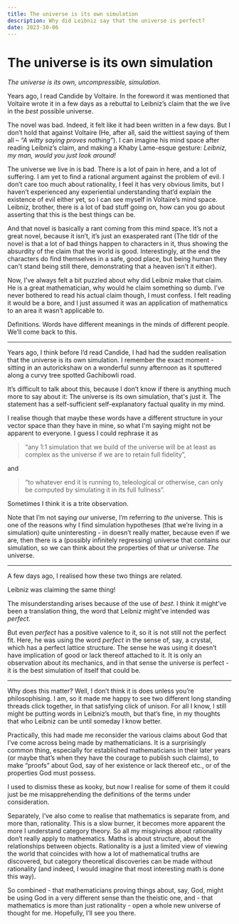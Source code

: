 ```yaml
---
title: The universe is its own simulation
description: Why did Leibniz say that the universe is perfect?
date: 2023-10-06
---
```


# The universe is its own simulation

<script setup>
import { onMounted } from "vue";
import { load } from "./js/univ-sketch.ts";

onMounted(load);
</script>

<style module>
.cparent {
    aspect-ratio: 2/1;
    min-height: 200px;
    border: 1px solid tomato;
    margin-block: 1rem;
}
</style>

<div id="canvas-parent" :class="$style.cparent"></div>

_The universe is its own, uncompressible, simulation._

Years ago, I read Candide by Voltaire. In the foreword it was mentioned that
Voltaire wrote it in a few days as a rebuttal to Leibniz’s claim that the we
live in the _best_ possible universe.

The novel was bad. Indeed, it felt like it had been written in a few days. But I
don’t hold that against Voltaire (He, after all, said the wittiest saying of
them all – _“A witty saying proves nothing”_). I can imagine his mind space
after reading Leibniz’s claim, and making a Khaby Lame-esque gesture: _Leibniz,
my man, would you just look around!_

The universe we live in is bad. There is a lot of pain in here, and a lot of
suffering. I am yet to find a rational argument against the problem of evil. I
don’t care too much about rationality, I feel it has very obvious limits, but I
haven’t experienced any experiential understanding that’d explain the existence
of evil either yet, so I can see myself in Voltaire’s mind space. Leibniz,
brother, there is a lot of bad stuff going on, how can you go about asserting
that this is the best things can be.

And that novel is basically a rant coming from this mind space. It’s not a great
novel, because it isn’t, it’s just an exasperated rant (The tldr of the novel is
that a lot of bad things happen to characters in it, thus showing the absurdity
of the claim that the world is good. Interestingly, at the end the characters do
find themselves in a safe, good place, but being human they can't stand being
still there, demonstrating that a heaven isn't it either).

Now, I’ve always felt a bit puzzled about why did Leibniz make that claim. He is
a great mathematician, why would he claim something so dumb. I’ve never bothered
to read his actual claim though, I must confess. I felt reading it would be a
bore, and I just assumed it was an application of mathematics to an area it
wasn’t applicable to.

Definitions. Words have different meanings in the minds of different people.
We’ll come back to this.

---

Years ago, I think before I’d read Candide, I had had the sudden realisation
that the universe is its own simulation. I remember the exact moment - sitting
in an autorickshaw on a wonderful sunny afternoon as it sputtered along a curvy
tree spotted Gachibowli road.

It’s difficult to talk about this, because I don’t know if there is anything
much more to say about it: The universe is its own simulation, that's just it.
The statement has a self-sufficient self-explanatory factual quality in my mind.

I realise though that maybe these words have a different structure in your
vector space than they have in mine, so what I'm saying might not be apparent to
everyone. I guess I could rephrase it as

> “any 1:1 simulation that we build of the universe will be at least as complex
> as the universe if we are to retain full fidelity”,

and

> “to whatever end it is running to, teleological or otherwise, can only be
> computed by simulating it in its full fullness”.

Sometimes I think it is a trite observation.

Note that I’m not saying _our_ universe, I’m referring to _the_ universe. This
is one of the reasons why I find simulation hypotheses (that we’re living in a
simulation) quite uninteresting - in doesn’t really matter, because even if we
are, then there is a (possibly infinitely regressing) universe that contains our
simulation, so we can think about the properties of that _ur_ universe. _The_
universe.

---

A few days ago, I realised how these two things are related.

Leibniz was claiming the same thing!

The misunderstanding arises because of the use of _best_. I think it might’ve
been a translation thing, the word that Leibniz might’ve intended was _perfect_.

But even _perfect_ has a positive valence to it, so it is not still not the
perfect fit. Here, he was using the word _perfect_ in the sense of, say, a
crystal, which has a perfect lattice structure. The sense he was using it
doesn’t have implication of good or lack thereof attached to it. It is only an
observation about its mechanics, and in that sense the universe is perfect - it
is the best simulation of itself that could be.

---

Why does this matter? Well, I don’t think it is does unless you’re
philosophising. I am, so it made me happy to see two different long standing
threads click together, in that satisfying click of unison. For all I know, I
still might be putting words in Leibniz’s mouth, but that’s fine, in my thoughts
that who Leibniz can be until someday I know better.

Practically, this had made me reconsider the various claims about God that I’ve
come across being made by mathematicians. It is a surprisingly common thing,
especially for established mathematicians in their later years (or maybe that’s
when they have the courage to publish such claims), to make “proofs” about God,
say of her existence or lack thereof etc., or of the properties God must
possess.

I used to dismiss these as kooky, but now I realise for some of them it could
just be me misapprehending the definitions of the terms under consideration.

Separately, I’ve also come to realise that mathematics is separate from, and
more than, rationality. This is a slow burner, it becomes more apparent the more
I understand category theory. So all my misgivings about rationality don’t
really apply to mathematics. Maths is about structure, about the relationships
between objects. Rationality is a just a limited view of viewing the world that
coincides with how a lot of mathematical truths are discovered, but category
theoretical discoveries can be made without rationality (and indeed, I would
imagine that most interesting math is done this way).

So combined - that mathematicians proving things about, say, God, might be using
God in a very different sense than the theistic one, and - that mathematics is
more than just rationality - open a whole new universe of thought for me.
Hopefully, I’ll see you there.
